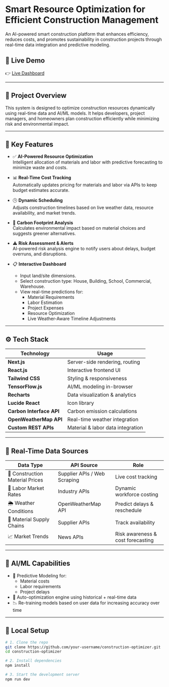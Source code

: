 #  Smart Resource Optimization for Efficient Construction Management

An AI-powered smart construction platform that enhances efficiency, reduces costs, and promotes sustainability in construction projects through real-time data integration and predictive modeling.

## 🌟 Live Demo

👉 [Live Dashboard](https://kzmkxe2xmhv3sk7vfjp1.lite.vusercontent.net/)

---

## 📌 Project Overview

This system is designed to optimize construction resources dynamically using real-time data and AI/ML models. It helps developers, project managers, and homeowners plan construction efficiently while minimizing risk and environmental impact.

---

## 🚀 Key Features

- ✅ **AI-Powered Resource Optimization**  
  Intelligent allocation of materials and labor with predictive forecasting to minimize waste and costs.

- 📊 **Real-Time Cost Tracking**  
  Automatically updates pricing for materials and labor via APIs to keep budget estimates accurate.

- 🕒 **Dynamic Scheduling**  
  Adjusts construction timelines based on live weather data, resource availability, and market trends.

- 🌱 **Carbon Footprint Analysis**  
  Calculates environmental impact based on material choices and suggests greener alternatives.

- ⚠️ **Risk Assessment & Alerts**  
  AI-powered risk analysis engine to notify users about delays, budget overruns, and disruptions.

- 📋 **Interactive Dashboard**  
  - Input land/site dimensions.
  - Select construction type: House, Building, School, Commercial, Warehouse.
  - View real-time predictions for:
    - Material Requirements  
    - Labor Estimation  
    - Project Expenses  
    - Resource Optimization  
    - Live Weather-Aware Timeline Adjustments

---

## ⚙️ Tech Stack

| Technology | Usage |
|-----------|-------|
| **Next.js** | Server-side rendering, routing |
| **React.js** | Interactive frontend UI |
| **Tailwind CSS** | Styling & responsiveness |
| **TensorFlow.js** | AI/ML modeling in-browser |
| **Recharts** | Data visualization & analytics |
| **Lucide React** | Icon library |
| **Carbon Interface API** | Carbon emission calculations |
| **OpenWeatherMap API** | Real-time weather integration |
| **Custom REST APIs** | Material & labor data integration |

---

## 📡 Real-Time Data Sources

| Data Type | API Source | Role |
|----------|------------|------|
| 🧱 Construction Material Prices | Supplier APIs / Web Scraping | Live cost tracking |
| 👷 Labor Market Rates | Industry APIs | Dynamic workforce costing |
| 🌦 Weather Conditions | OpenWeatherMap API | Predict delays & reschedule |
| 🚛 Material Supply Chains | Supplier APIs | Track availability |
| 📈 Market Trends | News APIs | Risk awareness & cost forecasting |

---

## 🧠 AI/ML Capabilities

- 📌 Predictive Modeling for:
  - Material costs
  - Labor requirements
  - Project delays
- 🧠 Auto-optimization engine using historical + real-time data
- 📉 Re-training models based on user data for increasing accuracy over time

---

## 🧪 Local Setup

```bash
# 1. Clone the repo
git clone https://github.com/your-username/construction-optimizer.git
cd construction-optimizer

# 2. Install dependencies
npm install

# 3. Start the development server
npm run dev
